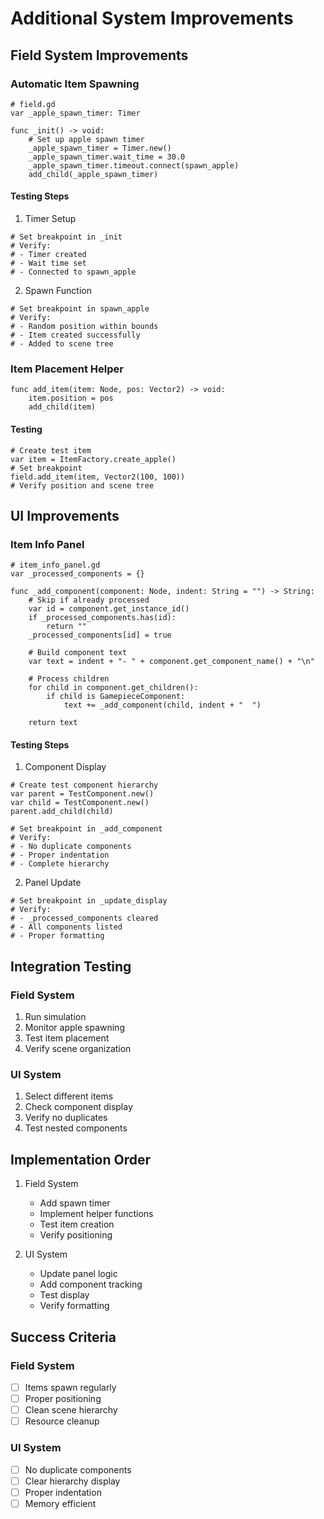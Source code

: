 # Additional System Improvements

## Field System Improvements

### Automatic Item Spawning
```gdscript
# field.gd
var _apple_spawn_timer: Timer

func _init() -> void:
    # Set up apple spawn timer
    _apple_spawn_timer = Timer.new()
    _apple_spawn_timer.wait_time = 30.0
    _apple_spawn_timer.timeout.connect(spawn_apple)
    add_child(_apple_spawn_timer)
```

#### Testing Steps
1. Timer Setup
```gdscript
# Set breakpoint in _init
# Verify:
# - Timer created
# - Wait time set
# - Connected to spawn_apple
```

2. Spawn Function
```gdscript
# Set breakpoint in spawn_apple
# Verify:
# - Random position within bounds
# - Item created successfully
# - Added to scene tree
```

### Item Placement Helper
```gdscript
func add_item(item: Node, pos: Vector2) -> void:
    item.position = pos
    add_child(item)
```

#### Testing
```gdscript
# Create test item
var item = ItemFactory.create_apple()
# Set breakpoint
field.add_item(item, Vector2(100, 100))
# Verify position and scene tree
```

## UI Improvements

### Item Info Panel
```gdscript
# item_info_panel.gd
var _processed_components = {}

func _add_component(component: Node, indent: String = "") -> String:
    # Skip if already processed
    var id = component.get_instance_id()
    if _processed_components.has(id):
        return ""
    _processed_components[id] = true
    
    # Build component text
    var text = indent + "- " + component.get_component_name() + "\n"
    
    # Process children
    for child in component.get_children():
        if child is GamepieceComponent:
            text += _add_component(child, indent + "  ")
            
    return text
```

#### Testing Steps
1. Component Display
```gdscript
# Create test component hierarchy
var parent = TestComponent.new()
var child = TestComponent.new()
parent.add_child(child)

# Set breakpoint in _add_component
# Verify:
# - No duplicate components
# - Proper indentation
# - Complete hierarchy
```

2. Panel Update
```gdscript
# Set breakpoint in _update_display
# Verify:
# - _processed_components cleared
# - All components listed
# - Proper formatting
```

## Integration Testing

### Field System
1. Run simulation
2. Monitor apple spawning
3. Test item placement
4. Verify scene organization

### UI System
1. Select different items
2. Check component display
3. Verify no duplicates
4. Test nested components

## Implementation Order

1. Field System
   - Add spawn timer
   - Implement helper functions
   - Test item creation
   - Verify positioning

3. UI System
   - Update panel logic
   - Add component tracking
   - Test display
   - Verify formatting

## Success Criteria

### Field System
- [ ] Items spawn regularly
- [ ] Proper positioning
- [ ] Clean scene hierarchy
- [ ] Resource cleanup

### UI System
- [ ] No duplicate components
- [ ] Clear hierarchy display
- [ ] Proper indentation
- [ ] Memory efficient
